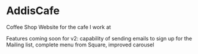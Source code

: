 # AddisCafe

 Coffee Shop Website for the cafe I work at

Features coming soon for v2: capability of sending emails to sign up for the Mailing list, complete menu from Square, improved carousel

